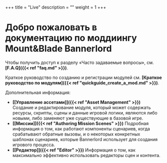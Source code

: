 +++
title = "Live"
description = ""
weight = 1
+++

# Добро пожаловать в документацию по моддиингу Mount&Blade Bannerlord

Чтобы получить доступ к разделу «Часто задаваемые вопросы», см. <strong>[F.A.Q]({{< ref "faq.md" >}})</strong>.

Краткое руководство по созданию и регистрации модулей см.  <strong>[Краткое руководство по модулям]({{< ref "quickguide_create_a_mod.md" >}})</strong>.

Дополнительная информация:

- <strong>[[Управление ассетами]]({{< ref "Asset Management" >}})</strong> Создание и редактирование модуля, который может содержать ресурсы, скрипты, сцены и данные игровой логики, являются либо новыми, либо заменяют уже существующие в базовой игре.
- <strong>[[Миссии]]({{< ref "Authoring Mission Scenes" >}})</strong> Подробная информация о том, как работают компоненты сценариев, когда срабатывают обратные вызовы, и о некоторых конкретных шаблонах сценариев, которые Bannerlord использует для создания игрового процесса.
- <strong>[[Редактор]]({{< ref "Editor" >}})</strong> Информация о том, как максимально эффективно использовать редакторы сцен и контента.